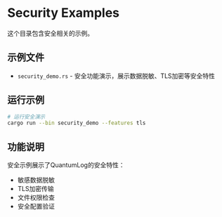 # Security Examples

这个目录包含安全相关的示例。

## 示例文件

- `security_demo.rs` - 安全功能演示，展示数据脱敏、TLS加密等安全特性

## 运行示例

```bash
# 运行安全演示
cargo run --bin security_demo --features tls
```

## 功能说明

安全示例展示了QuantumLog的安全特性：
- 敏感数据脱敏
- TLS加密传输
- 文件权限检查
- 安全配置验证